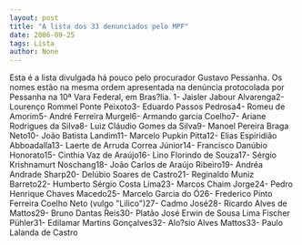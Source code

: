 ```yaml
---
layout: post
title: "A lista dos 33 denunciados pelo MPF"
date: 2006-09-25
tags: Lista
author: None
---
```


Esta é a lista divulgada há pouco pelo procurador Gustavo Pessanha. Os nomes estão na mesma ordem apresentada na denúncia protocolada por Pessanha na 10ª Vara Federal, em Bras?lia. 
1- Jaisler Jabour Alvarenga2- Lourenço Rommel Ponte Peixoto3- Eduardo Passos Pedrosa4- Romeu de Amorim5- André Ferreira Murgel6- Armando garcia Coelho7- Ariane Rodrigues da Silva8- Luiz Cláudio Gomes da Silva9- Manoel Pereira Braga Neto10- João Batista Landim11- Marcelo Pupkin Pitta12- Elias Espiridião Abboadalla13- Laerte de Arruda Correa Júnior14- Francisco Danúbio Honorato15- Cinthia Vaz de Araújo16- Lino Florindo de Souza17- Sérgio Krishnamurt Noschang18- João Carlos de Araújo Ribeiro19- Andréa Andrade Sharp20- Delúbio Soares de Castro21- Reginaldo Muniz Barreto22- Humberto Sérgio Costa Lima23- Marcos Chaim Jorge24- Pedro Henrique Chaves Macedo25- Marcelo Garcia do Ó26- Frederico Pinto Ferreira Coelho Neto (vulgo \"Lilico\")27- Cadmo José28- Ricardo Alves de Mattos29- Bruno Dantas Reis30- Platão José Erwin de Sousa Lima Fischer Pühler31- Edilamar Martins Gonçalves32- Alo?sio Alves Mattos33- Paulo Lalanda de Castro 